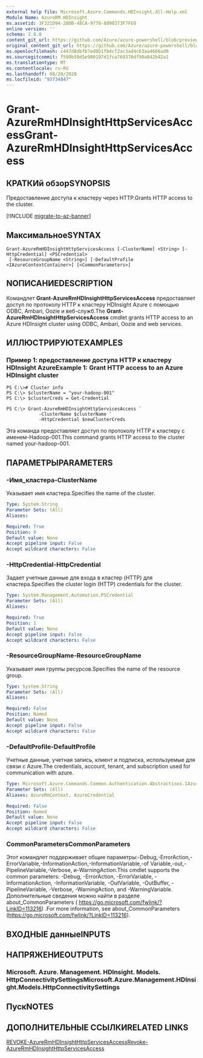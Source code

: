 ```yaml
---
external help file: Microsoft.Azure.Commands.HDInsight.dll-Help.xml
Module Name: AzureRM.HDInsight
ms.assetid: 3F321D94-2B0B-48CA-9778-8090373F7FE0
online version: ''
schema: 2.0.0
content_git_url: https://github.com/Azure/azure-powershell/blob/preview/src/ResourceManager/HDInsight/Commands.HDInsight/help/Grant-AzureRmHDInsightHttpServicesAccess.md
original_content_git_url: https://github.com/Azure/azure-powershell/blob/preview/src/ResourceManager/HDInsight/Commands.HDInsight/help/Grant-AzureRmHDInsightHttpServicesAccess.md
ms.openlocfilehash: c447d8dbfb7ed0b1fb4cf2ac3ad4c63aa4666ad0
ms.sourcegitcommit: f599b50d5e980197d1fca769378df90a842b42a1
ms.translationtype: MT
ms.contentlocale: ru-RU
ms.lasthandoff: 08/20/2020
ms.locfileid: "93734847"
---
```

# <span data-ttu-id="c250d-101">Grant-AzureRmHDInsightHttpServicesAccess</span><span class="sxs-lookup"><span data-stu-id="c250d-101">Grant-AzureRmHDInsightHttpServicesAccess</span></span>

## <span data-ttu-id="c250d-102">КРАТКИй обзор</span><span class="sxs-lookup"><span data-stu-id="c250d-102">SYNOPSIS</span></span>
<span data-ttu-id="c250d-103">Предоставление доступа к кластеру через HTTP.</span><span class="sxs-lookup"><span data-stu-id="c250d-103">Grants HTTP access to the cluster.</span></span>

[!INCLUDE [migrate-to-az-banner](../../includes/migrate-to-az-banner.md)]

## <span data-ttu-id="c250d-104">Максимальное</span><span class="sxs-lookup"><span data-stu-id="c250d-104">SYNTAX</span></span>

```
Grant-AzureRmHDInsightHttpServicesAccess [-ClusterName] <String> [-HttpCredential] <PSCredential>
 [-ResourceGroupName <String>] [-DefaultProfile <IAzureContextContainer>] [<CommonParameters>]
```

## <span data-ttu-id="c250d-105">NОПИСАНИЕ</span><span class="sxs-lookup"><span data-stu-id="c250d-105">DESCRIPTION</span></span>
<span data-ttu-id="c250d-106">Командлет **Grant-AzureRmHDInsightHttpServicesAccess** предоставляет доступ по протоколу HTTP к кластеру HDInsight Azure с помощью ODBC, Ambari, Oozie и веб-служб.</span><span class="sxs-lookup"><span data-stu-id="c250d-106">The **Grant-AzureRmHDInsightHttpServicesAccess** cmdlet grants HTTP access to an Azure HDInsight cluster using ODBC, Ambari, Oozie and web services.</span></span>

## <span data-ttu-id="c250d-107">ИЛЛЮСТРИРУЮТ</span><span class="sxs-lookup"><span data-stu-id="c250d-107">EXAMPLES</span></span>

### <span data-ttu-id="c250d-108">Пример 1: предоставление доступа HTTP к кластеру HDInsight Azure</span><span class="sxs-lookup"><span data-stu-id="c250d-108">Example 1: Grant HTTP access to an Azure HDInsight cluster</span></span>
```
PS C:\># Cluster info
PS C:\> $clusterName = "your-hadoop-001"
PS C:\> $clusterCreds = Get-Credential

PS C:\> Grant-AzureRmHDInsightHttpServicesAccess `
            -ClusterName $clusterName `
            -HttpCredential $newClusterCreds
```

<span data-ttu-id="c250d-109">Эта команда предоставляет доступ по протоколу HTTP к кластеру с именем-Hadoop-001.</span><span class="sxs-lookup"><span data-stu-id="c250d-109">This command grants HTTP access to the cluster named your-hadoop-001.</span></span>

## <span data-ttu-id="c250d-110">ПАРАМЕТРЫ</span><span class="sxs-lookup"><span data-stu-id="c250d-110">PARAMETERS</span></span>

### <span data-ttu-id="c250d-111">-Имя_кластера</span><span class="sxs-lookup"><span data-stu-id="c250d-111">-ClusterName</span></span>
<span data-ttu-id="c250d-112">Указывает имя кластера.</span><span class="sxs-lookup"><span data-stu-id="c250d-112">Specifies the name of the cluster.</span></span>

```yaml
Type: System.String
Parameter Sets: (All)
Aliases: 

Required: True
Position: 0
Default value: None
Accept pipeline input: False
Accept wildcard characters: False
```

### <span data-ttu-id="c250d-113">-HttpCredential</span><span class="sxs-lookup"><span data-stu-id="c250d-113">-HttpCredential</span></span>
<span data-ttu-id="c250d-114">Задает учетные данные для входа в кластер (HTTP) для кластера.</span><span class="sxs-lookup"><span data-stu-id="c250d-114">Specifies the cluster login (HTTP) credentials for the cluster.</span></span>

```yaml
Type: System.Management.Automation.PSCredential
Parameter Sets: (All)
Aliases: 

Required: True
Position: 1
Default value: None
Accept pipeline input: False
Accept wildcard characters: False
```

### <span data-ttu-id="c250d-115">-ResourceGroupName</span><span class="sxs-lookup"><span data-stu-id="c250d-115">-ResourceGroupName</span></span>
<span data-ttu-id="c250d-116">Указывает имя группы ресурсов.</span><span class="sxs-lookup"><span data-stu-id="c250d-116">Specifies the name of the resource group.</span></span>

```yaml
Type: System.String
Parameter Sets: (All)
Aliases: 

Required: False
Position: Named
Default value: None
Accept pipeline input: False
Accept wildcard characters: False
```

### <span data-ttu-id="c250d-117">-DefaultProfile</span><span class="sxs-lookup"><span data-stu-id="c250d-117">-DefaultProfile</span></span>
<span data-ttu-id="c250d-118">Учетные данные, учетная запись, клиент и подписка, используемые для связи с Azure.</span><span class="sxs-lookup"><span data-stu-id="c250d-118">The credentials, account, tenant, and subscription used for communication with azure.</span></span>

```yaml
Type: Microsoft.Azure.Commands.Common.Authentication.Abstractions.IAzureContextContainer
Parameter Sets: (All)
Aliases: AzureRmContext, AzureCredential

Required: False
Position: Named
Default value: None
Accept pipeline input: False
Accept wildcard characters: False
```

### <span data-ttu-id="c250d-119">CommonParameters</span><span class="sxs-lookup"><span data-stu-id="c250d-119">CommonParameters</span></span>
<span data-ttu-id="c250d-120">Этот командлет поддерживает общие параметры:-Debug,-ErrorAction,-ErrorVariable,-InformationAction,-InformationVariable,-of Variable,-out,-PipelineVariable,-Verbose, и-WarningAction.</span><span class="sxs-lookup"><span data-stu-id="c250d-120">This cmdlet supports the common parameters: -Debug, -ErrorAction, -ErrorVariable, -InformationAction, -InformationVariable, -OutVariable, -OutBuffer, -PipelineVariable, -Verbose, -WarningAction, and -WarningVariable.</span></span> <span data-ttu-id="c250d-121">Дополнительные сведения можно найти в разделе about_CommonParameters ( https://go.microsoft.com/fwlink/?LinkID=113216) .</span><span class="sxs-lookup"><span data-stu-id="c250d-121">For more information, see about_CommonParameters (https://go.microsoft.com/fwlink/?LinkID=113216).</span></span>

## <span data-ttu-id="c250d-122">ВХОДНЫЕ данные</span><span class="sxs-lookup"><span data-stu-id="c250d-122">INPUTS</span></span>

## <span data-ttu-id="c250d-123">НАПРЯЖЕНИЕ</span><span class="sxs-lookup"><span data-stu-id="c250d-123">OUTPUTS</span></span>

### <span data-ttu-id="c250d-124">Microsoft. Azure. Management. HDInsight. Models. HttpConnectivitySettings</span><span class="sxs-lookup"><span data-stu-id="c250d-124">Microsoft.Azure.Management.HDInsight.Models.HttpConnectivitySettings</span></span>

## <span data-ttu-id="c250d-125">Пуск</span><span class="sxs-lookup"><span data-stu-id="c250d-125">NOTES</span></span>

## <span data-ttu-id="c250d-126">ДОПОЛНИТЕЛЬНЫЕ ССЫЛКИ</span><span class="sxs-lookup"><span data-stu-id="c250d-126">RELATED LINKS</span></span>

[<span data-ttu-id="c250d-127">REVOKE-AzureRmHDInsightHttpServicesAccess</span><span class="sxs-lookup"><span data-stu-id="c250d-127">Revoke-AzureRmHDInsightHttpServicesAccess</span></span>](./Revoke-AzureRmHDInsightHttpServicesAccess.md)


